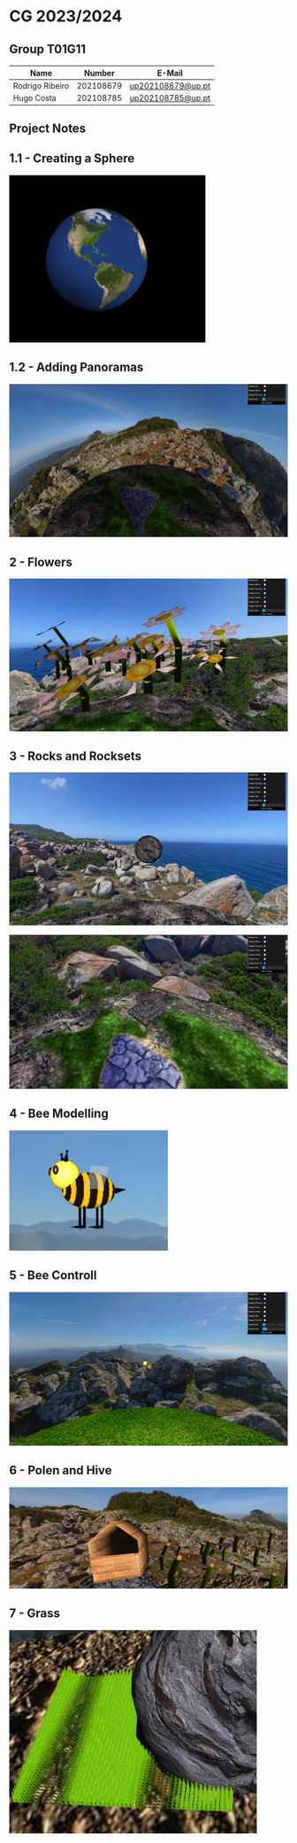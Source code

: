 # CG 2023/2024

## Group T01G11
| Name             | Number    | E-Mail             |
| ---------------- | --------- | ------------------ |
| Rodrigo Ribeiro | 202108679 | up202108679@up.pt |
| Hugo Costa | 202108785 | up202108785@up.pt |

## Project Notes

## 1.1 - Creating a Sphere

![Screenshot](project/screenshots/proj-t01g11-1.1.png)

## 1.2 - Adding Panoramas

![Screenshot](project/screenshots/proj-t01g11-1.2.png)

## 2 - Flowers

![Screenshot](project/screenshots/proj-t01g11-2.png)

## 3 - Rocks and Rocksets

![Screenshot](project/screenshots/proj-t01g11-3.1.png)

![Screenshot](project/screenshots/proj-t01g11-3.2.png)

## 4 - Bee Modelling

![Screenshot](project/screenshots/proj-t01g11-4.png)

## 5 - Bee Controll

![Screenshot](project/screenshots/proj-t01g11-5.png)

## 6 - Polen and Hive

![Screenshot](project/screenshots/proj-t01g11-6.png)

## 7 - Grass

![Screenshot](project/screenshots/proj-t01g11-7.png)


